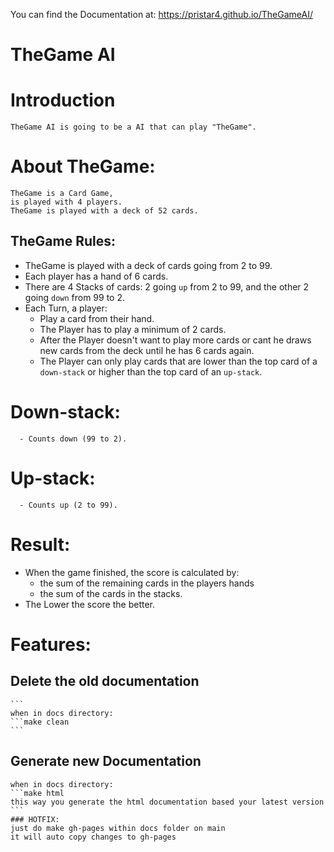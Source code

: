 You can find the Documentation at: https://pristar4.github.io/TheGameAI/



# TheGame AI



# Introduction

    TheGame AI is going to be a AI that can play "TheGame".
# About TheGame:
    TheGame is a Card Game,
    is played with 4 players.
    TheGame is played with a deck of 52 cards.
## TheGame Rules:
- TheGame is played with a deck of cards going from 2 to 99.
- Each player has a hand of 6 cards.
- There are 4 Stacks of cards: 2 going `up` from 2 to 99, and the other 2 going `down` from 99 to 2.
- Each Turn, a player:
    - Play a card from their hand.
    - The Player has to play a minimum of 2 cards.
    - After the Player doesn't want to play more cards or cant he draws new cards from the deck until he has 6 cards again.
    - The Player can only play cards that are lower than the top card of a `down-stack` or higher than the top card of an `up-stack`.
# Down-stack:

      - Counts down (99 to 2).
# Up-stack:

      - Counts up (2 to 99).

# Result:

  - When the game finished, the score is calculated by:
      - the sum of the remaining cards in the players hands
      -  the sum of the cards in the stacks.
  - The Lower the score the better.

# Features:

## Delete the old documentation
    ```
    when in docs directory:
    ```make clean
    ```

## Generate new Documentation
    when in docs directory:
    ```make html
    this way you generate the html documentation based your latest version
    ```
    ### HOTFIX:
    just do make gh-pages within docs folder on main 
    it will auto copy changes to gh-pages
